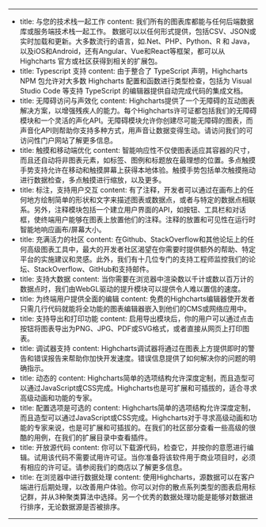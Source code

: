 ---
- title: 与您的技术栈一起工作
  content: 我们所有的图表库都能与任何后端数据库或服务端技术栈一起工作。	数据可以以任何形式提供，包括CSV、JSON或实时加载和更新。大多数流行的语言，如.Net、PHP、Python、R 和 Java，以及iOS和Android，还有Angular、Vue和React等框架，都可以从 Highcharts 官方或社区获得到相关的扩展包。
- title: Typescript 支持
  content:  由于整合了 TypeScript 声明，Highcharts NPM 包允许对大多数 Highcharts 配置和函数进行类型检查，包括为 Visual Studio Code 等支持 TypeScript 的编辑器提供自动完成代码的集成文档。
- title: 无障碍访问与声效化
  content: Highcharts提供了一个无障碍的互动图表解决方案，以增强残疾人的能力。每个Highcharts许可证都包括我们的无障碍模块和一个灵活的声化API。无障碍模块允许你创建尽可能无障碍的图表，而声音化API则帮助你支持多种方式，用声音让数据变得生动。请访问我们的可访问性门户网站了解更多信息。
- title: 触摸和移动端优化
  content: 智能响应性不仅使图表适应其容器的尺寸，而且还自动将非图表元素，如标签、图例和标题放在最理想的位置。多点触摸手势支持允许在移动和触摸屏幕上获得本地体验。触摸手势包括单次触摸拖动进行数据检查，多点触摸进行缩放，以及更多。
- title: 标注，支持用户交互
  content: 有了注释，开发者可以通过在画布上的任何地方绘制简单的形状和文字来描述图表或数据点，或者与特定的数据点相联系。另外，注释模块包括一个建立用户界面的API，如按钮、工具栏和对话框，使终端用户能够在图表上放置他们的注释。注释的放置和可见性在运行时智能地响应画布/屏幕大小。
- title: 充满活力的社区
  content: 在Github、StackOverflow和其他论坛上的任何高级图表工具中，最大的开发者社区渴望在你需要时提供额外的帮助、特定平台的实施建议和灵感。此外，我们有十几位专门的支持工程师监控我们的论坛、StackOverflow、GitHub和支持邮件。
- title: 支持大数据
  content: 当你需要在浏览器中渲染数以千计或数以百万计的数据点时，我们由WebGL驱动的提升模块可以提供令人难以置信的速度。
- title: 为终端用户提供全面的编辑
  content: 免费的Highcharts编辑器使开发者只需几行代码就能将全功能的图表编辑器嵌入到他们的CMS或网络应用中。
- title: 支持导出和打印功能
  content: 启用导出模块后，你的用户可以通过点击按钮将图表导出为PNG、JPG、PDF或SVG格式，或者直接从网页上打印图表。
- title: 调试器支持
  content: Highcharts调试器将通过在图表上方提供即时的警告和错误报告来帮助你加快开发速度。错误信息提供了如何解决你的问题的明确指示。
- title: 动态的
  content: Highcharts简单的选项结构允许深度定制，而且造型可以通过JavaScript或CSS完成。Highcharts也是可扩展和可插拔的，适合寻求高级动画和功能的专家。
- title: 配置选项是可选的
  content: Highcharts简单的选项结构允许深度定制，而且造型可以通过JavaScript或CSS完成。Highcharts对于寻求高级动画和功能的专家来说，也是可扩展和可插拔的。在我们的社区部分查看一些高级的很酷的用例，在我们的扩展目录中查看插件。
- title: 开放源代码
  content: 你可以下载源代码，检查它，并按你的意愿进行编辑。试用该代码不需要试用许可证。当你准备将该软件用于商业项目时，必须有相应的许可证。请参阅我们的商店以了解更多信息。
- title: 在浏览器中进行数据处理
  content: 使用Highcharts，源数据可以在客户端进行后期处理，以改善用户体验。你可以对你的散点系列类型的图表启用标记群，并从3种聚类算法中选择。另一个优秀的数据处理功能是能够对数据进行排序，无论数据源是否被排序。
---